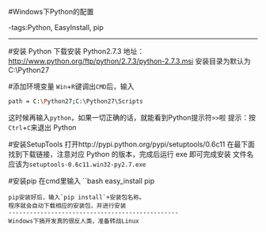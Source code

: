 #Windows下Python的配置

-tags:Python, EasyInstall, pip

----

#安装 Python
下载安装 Python2.7.3
地址：http://www.python.org/ftp/python/2.7.3/python-2.7.3.msi
安装目录为默认为 C:\Python27

#添加环境变量
`Win`+`R`键调出`CMD`后，输入
```bash
path = C:\Python27;C:\Python27\Scripts
```
这时候再输入`python`，如果一切正确的话，就能看到Python提示符`>>`啦
提示：按`Ctrl`+`C`来退出 Python

#安装SetupTools
打开http://pypi.python.org/pypi/setuptools/0.6c11
在最下面找到下载链接，注意对应 Python 的版本，完成后运行 exe 即可完成安装
文件名应该为`setuptools-0.6c11.win32-py2.7.exe`

#安装pip
在cmd里输入
``bash
easy_install pip
```
pip安装好后，输入`pip install`+安装包名称。
程序就会自动下载相应的安装包，并进行安装
------------------------------------------------
Windows下搞开发真的很反人类，准备转战Linux